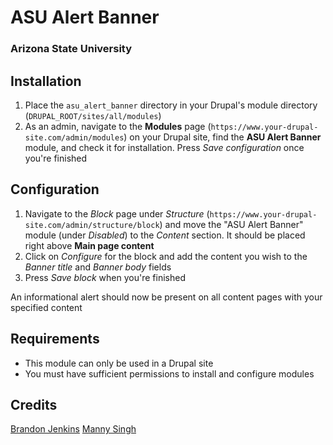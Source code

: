 # ASU Alert Banner
### Arizona State University

## Installation

 1. Place the `asu_alert_banner` directory in your Drupal's module directory (`DRUPAL_ROOT/sites/all/modules`)
 2. As an admin, navigate to the **Modules** page (`https://www.your-drupal-site.com/admin/modules`) on your Drupal site, find the **ASU Alert Banner** module, and check it for installation. Press *Save configuration* once you're finished

## Configuration
 1. Navigate to the *Block* page under *Structure* (`https://www.your-drupal-site.com/admin/structure/block`) and move the "ASU Alert Banner" module (under *Disabled*) to the *Content* section. It should be placed right above  **Main page content**
 2. Click on *Configure* for the block and add the content you wish to the *Banner title* and *Banner body* fields
 3. Press *Save block* when you're finished

An informational alert should now be present on all content pages with your specified content

## Requirements

 - This module can only be used in a Drupal site
 - You must have sufficient permissions to install and configure modules

## Credits
[Brandon Jenkins](niner9@asu.edu)
[Manny Singh](msingh45@asu.edu)
